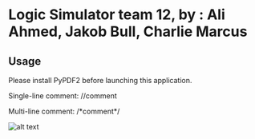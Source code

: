 # Logic Simulator team 12, by : Ali Ahmed, Jakob Bull, Charlie Marcus

## Usage

Please install PyPDF2 before launching this application.

Single-line comment: //comment

Multi-line comment: /\*comment\*/

![alt text](https://github.com/Jakob2000Cam/gf2/blob/main/readme_resources/charlie_user_guide.png?raw=true)

